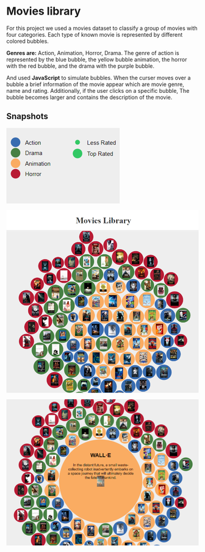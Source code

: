 # Movies library


For this project we used a movies dataset to classify a group of movies with four categories.
Each type of known movie is represented by different colored bubbles.

**Genres are:** Action, Animation, Horror, Drama.
The genre of action is represented by the blue bubble, the yellow bubble animation, the horror with the red bubble, and the drama with the purple bubble. 

And used **JavaScript** to simulate bubbles.
When the curser moves over a bubble a brief information of the movie appear which are movie genre, name and rating. Additionally, if the user clicks on a specific bubble, The bubble becomes larger and contains the description of the movie.

## Snapshots 

![alt text](https://github.com/ManalAlzeer/Movies-Library/blob/master/img/types.png?raw=true)

![alt text](https://github.com/ManalAlzeer/Movies-Library/blob/master/img/img2.png?raw=true)

![alt text](https://github.com/ManalAlzeer/Movies-Library/blob/master/img/img1.png?raw=true)



